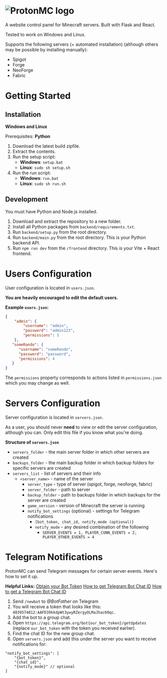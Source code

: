 # ![ProtonMC logo](https://github.com/user-attachments/assets/290a2a8b-b51c-4c5f-b285-3a7c2d801bd4)

A website control panel for Minecraft servers.
Built with Flask and React.

Tested to work on Windows and Linux.

Supports the following servers (+ automated installation) (although others may be possible by installing manually):
- Spigot
- Forge
- NeoForge
- Fabric

# Getting Started
## Installation
**Windows and Linux**

Prerequisites: **Python**

1. Download the latest build zipfile.
2. Extract the contents.
3. Run the setup script:
   - **Windows**: `setup.bat`
   - **Linux**: `sudo sh setup.sh`
4. Run the run script:
   - **Windows**: `run.bat`
   - **Linux**: `sudo sh run.sh`


## Development

You must have Python and Node.js installed.

1. Download and extract the repository to a new folder.
2. Install all Python packages from `backend/requirements.txt`.
3. Run `backend/setup.py` from the root directory.
4. Run `backend/main.py` from the root directory. This is your Python backend API.
5. Run `npm run dev` from the `/frontend` directory. This is your Vite + React frontend.


# Users Configuration
User configuration is located in `users.json`.

**You are heavily encouraged to edit the default users.**

**Example `users.json`:**
```json
{
    "admin": {
        "username": "admin",
        "password": "admin123",
        "permissions": 5
    },
   "someRando": {
      "username": "someRando",
      "password": "password",
      "permissions": 4
   }
}
```

The `permissions` property corresponds to actions listed in `permissions.json` which you may change as well.

# Servers Configuration
Server configuration is located in `servers.json`.

As a user, you should never **need** to view or edit the server configuration, although you can.
Only edit this file if you know what you're doing.

**Structure of `servers.json`**
- `servers_folder` - the main server folder in which other servers are created
- `backups_folder` - the main backup folder in which backup folders for specific servers are created
- `servers_list` - list of servers and their info
	- `<server_name>` - name of the server
		- `server_type` - type of server (spigot, forge, neoforge, fabric)
		- `server_folder` - path to server
		- `backup_folder` - path to backups folder in which backups for the server are created
		- `game_version` - version of Minecraft the server is running
		- `notify_bot_settings` (optional) - settings for Telegram notifications
			- `[bot_token, chat_id, notify_mode (optional)}`
            - `notify_mode` - any desired combination of the following
                - `SERVER_EVENTS = 1, PLAYER_CONN_EVENTS = 2, PLAYER_OTHER_EVENTS = 4`

# Telegram Notifications

ProtonMC can send Telegram messages for certain server events. Here's how to set it up.

**Helpful Links:**
[Obtain your Bot Token](https://core.telegram.org/bots/tutorial#obtain-your-bot-token)
[How to get Telegram Bot Chat ID](https://gist.github.com/nafiesl/4ad622f344cd1dc3bb1ecbe468ff9f8a)
[How to get a Telegram Bot Chat ID](https://stackoverflow.com/a/32572159)

1. Send `/newbot` to *@BotFather* on Telegram
2. You will receive a token that looks like this: `4839574812:AAFD39kkdpWt3ywyRZergyOLMaJhac60qc`.
3. Add the bot to a group chat.
4. Open `https://api.telegram.org/bot{our_bot_token}/getUpdates` (replace `our_bot_token` with the token you received earlier).
5. Find the chat ID for the new group chat.
6. Open `servers.json` and add this under the server you want to receive notifications for:

```
"notify_bot_settings": [
	"{bot_token}",
	"{chat_id}",
	"{notify_mode}" // optional
]
```

